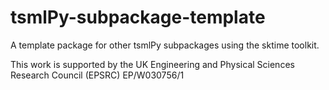 # tsmlPy-subpackage-template

A template package for other tsmlPy subpackages using the sktime toolkit.

This work is supported by the UK Engineering and Physical Sciences Research Council (EPSRC) EP/W030756/1

